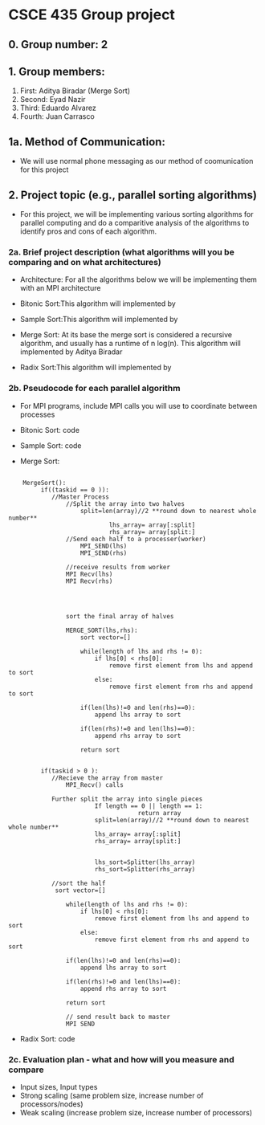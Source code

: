 # CSCE 435 Group project

## 0. Group number: 2  

## 1. Group members:
1. First: Aditya Biradar (Merge Sort)
2. Second: Eyad Nazir 
3. Third: Eduardo Alvarez
4. Fourth: Juan Carrasco 

## 1a. Method of Communication:
- We will use normal phone messaging as our method of coomunication for this project

## 2. Project topic (e.g., parallel sorting algorithms)

- For this project, we will be implementing various sorting algorithms for parallel computing and do a comparitive analysis of the algorithms to identify pros and cons of each algorithm.


### 2a. Brief project description (what algorithms will you be comparing and on what architectures)
- Architecture: For all the algorithms below we will be implementing them with an MPI architecture
- Bitonic Sort:This algorithm will implemented by

- Sample Sort:This algorithm will implemented by

- Merge Sort: At its base the merge sort is considered a recursive algorithm, and usually has a runtime of n log(n). This algorithm will implemented by Aditya Biradar

- Radix Sort:This algorithm will implemented by

### 2b. Pseudocode for each parallel algorithm
- For MPI programs, include MPI calls you will use to coordinate between processes

- Bitonic Sort:
    code 

- Sample Sort:
    code 


- Merge Sort:
```

    MergeSort():
         if((taskid == 0 )):
            //Master Process
                //Split the array into two halves
                    split=len(array)//2 **round down to nearest whole number**
                            lhs_array= array[:split]
                            rhs_array= array[split:]
                //Send each half to a processer(worker)
                    MPI_SEND(lhs)
                    MPI_SEND(rhs)

                //receive results from worker
                MPI Recv(lhs)
                MPI Recv(rhs)


                

                sort the final array of halves

                MERGE_SORT(lhs,rhs):
                    sort vector=[]

                    while(length of lhs and rhs != 0):
                        if lhs[0] < rhs[0]:
                            remove first element from lhs and append to sort
                        else:
                            remove first element from rhs and append to sort
                    
                    if(len(lhs)!=0 and len(rhs)==0):
                        append lhs array to sort

                    if(len(rhs)!=0 and len(lhs)==0):
                        append rhs array to sort
                    
                    return sort


         if(taskid > 0 ):
            //Recieve the array from master
                MPI_Recv() calls
            
            Further split the array into single pieces
                        If length == 0 || length == 1:
                                    return array 
                        split=len(array)//2 **round down to nearest whole number**
                        lhs_array= array[:split]
                        rhs_array= array[split:]

                        
                        lhs_sort=Splitter(lhs_array)
                        rhs_sort=Splitter(rhs_array)

            //sort the half
             sort vector=[]

                while(length of lhs and rhs != 0):
                    if lhs[0] < rhs[0]:
                        remove first element from lhs and append to sort
                    else:
                        remove first element from rhs and append to sort
                
                if(len(lhs)!=0 and len(rhs)==0):
                    append lhs array to sort

                if(len(rhs)!=0 and len(lhs)==0):
                    append rhs array to sort
                
                return sort

                // send result back to master
                MPI SEND

```
             

        
        
            


- Radix Sort:
    code 


### 2c. Evaluation plan - what and how will you measure and compare
- Input sizes, Input types
- Strong scaling (same problem size, increase number of processors/nodes)
- Weak scaling (increase problem size, increase number of processors)

